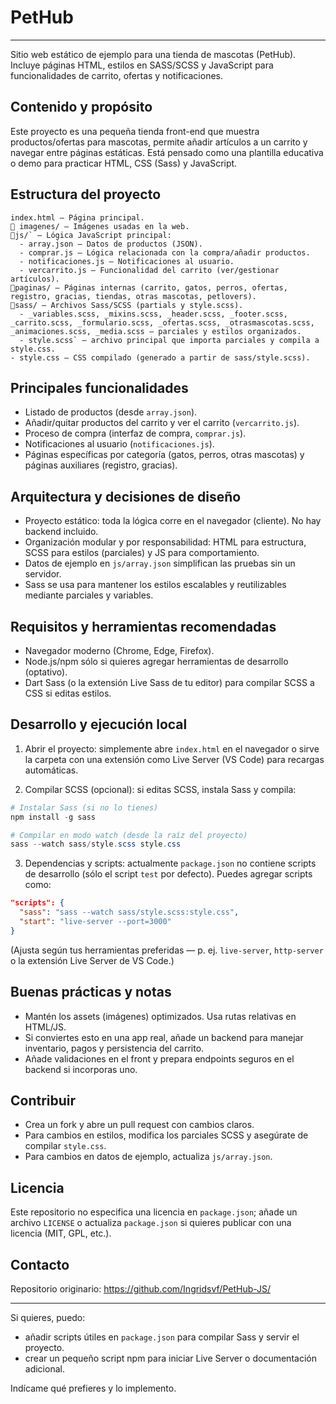 # PetHub
---
Sitio web estático de ejemplo para una tienda de mascotas (PetHub). Incluye páginas HTML, estilos en SASS/SCSS y JavaScript para funcionalidades de carrito, ofertas y notificaciones.

## Contenido y propósito

Este proyecto es una pequeña tienda front-end que muestra productos/ofertas para mascotas, permite añadir artículos a un carrito y navegar entre páginas estáticas. Está pensado como una plantilla educativa o demo para practicar HTML, CSS (Sass) y JavaScript.

## Estructura del proyecto
```
index.html — Página principal.
📁 imagenes/ — Imágenes usadas en la web.
📁js/` — Lógica JavaScript principal:
  - array.json — Datos de productos (JSON).
  - comprar.js — Lógica relacionada con la compra/añadir productos.
  - notificaciones.js — Notificaciones al usuario.
  - vercarrito.js — Funcionalidad del carrito (ver/gestionar artículos).
📁paginas/ — Páginas internas (carrito, gatos, perros, ofertas, registro, gracias, tiendas, otras mascotas, petlovers).
📁sass/ — Archivos Sass/SCSS (partials y style.scss).
  - _variables.scss, _mixins.scss, _header.scss, _footer.scss, _carrito.scss, _formulario.scss, _ofertas.scss, _otrasmascotas.scss, _animaciones.scss, _media.scss — parciales y estilos organizados.
  - style.scss` — archivo principal que importa parciales y compila a style.css.
- style.css — CSS compilado (generado a partir de sass/style.scss).
```
## Principales funcionalidades

- Listado de productos (desde `array.json`).
- Añadir/quitar productos del carrito y ver el carrito (`vercarrito.js`).
- Proceso de compra (interfaz de compra, `comprar.js`).
- Notificaciones al usuario (`notificaciones.js`).
- Páginas específicas por categoría (gatos, perros, otras mascotas) y páginas auxiliares (registro, gracias).

## Arquitectura y decisiones de diseño

- Proyecto estático: toda la lógica corre en el navegador (cliente). No hay backend incluido.
- Organización modular y por responsabilidad: HTML para estructura, SCSS para estilos (parciales) y JS para comportamiento.
- Datos de ejemplo en `js/array.json` simplifican las pruebas sin un servidor.
- Sass se usa para mantener los estilos escalables y reutilizables mediante parciales y variables.

## Requisitos y herramientas recomendadas

- Navegador moderno (Chrome, Edge, Firefox).
- Node.js/npm sólo si quieres agregar herramientas de desarrollo (optativo).
- Dart Sass (o la extensión Live Sass de tu editor) para compilar SCSS a CSS si editas estilos.

## Desarrollo y ejecución local

1. Abrir el proyecto: simplemente abre `index.html` en el navegador o sirve la carpeta con una extensión como Live Server (VS Code) para recargas automáticas.

2. Compilar SCSS (opcional): si editas SCSS, instala Sass y compila:

```powershell
# Instalar Sass (si no lo tienes)
npm install -g sass

# Compilar en modo watch (desde la raíz del proyecto)
sass --watch sass/style.scss style.css
```

3. Dependencias y scripts: actualmente `package.json` no contiene scripts de desarrollo (sólo el script `test` por defecto). Puedes agregar scripts como:

```json
"scripts": {
  "sass": "sass --watch sass/style.scss:style.css",
  "start": "live-server --port=3000"
}
```

(Ajusta según tus herramientas preferidas — p. ej. `live-server`, `http-server` o la extensión Live Server de VS Code.)

## Buenas prácticas y notas

- Mantén los assets (imágenes) optimizados. Usa rutas relativas en HTML/JS.
- Si conviertes esto en una app real, añade un backend para manejar inventario, pagos y persistencia del carrito.
- Añade validaciones en el front y prepara endpoints seguros en el backend si incorporas uno.

## Contribuir

- Crea un fork y abre un pull request con cambios claros.
- Para cambios en estilos, modifica los parciales SCSS y asegúrate de compilar `style.css`.
- Para cambios en datos de ejemplo, actualiza `js/array.json`.

## Licencia

Este repositorio no especifica una licencia en `package.json`; añade un archivo `LICENSE` o actualiza `package.json` si quieres publicar con una licencia (MIT, GPL, etc.).

## Contacto

Repositorio originario: https://github.com/Ingridsvf/PetHub-JS/

---

Si quieres, puedo:
- añadir scripts útiles en `package.json` para compilar Sass y servir el proyecto.
- crear un pequeño script npm para iniciar Live Server o documentación adicional.

Indícame qué prefieres y lo implemento.

